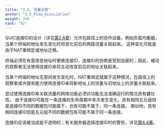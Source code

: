```yaml
---
title: "3.5. 流量关联"
anchor: "3.5_Flow_Association"
weight: 350
rank: "h2"
---
```


QUIC连接ID的设计（详见[第2.6章](#2.6_Connection_ID_and_Rebinding)）允许在路径上的协作设备，例如负载均衡器，当某个终端的地址发生变化时将变化前后的两路流量关联起来。
这种变化可能是由于NAT重绑定或地址迁移。

终端必须在有意改变地址时更换连接ID，连接ID的协商是受到加密的；因此，被动的观察者无法使用连接ID来将主动改变前后的地址关联起来。

当某个终端的地址无意间发生变化时，NAT重绑定就属于这种情况，在路径上的观察者或许就有能力使用连接ID来将新地址上的流量与旧地址上的流量关联起来。

尝试使用连接ID来关联流量的网络功能必须对功能无法准确运行的情况具有健壮性。
由于连接ID可能在一条连接的生命周期中多次发生变化，具有相同五元组但是连接ID不同的数据包可能属于，也有可能不属于，同一条连接。
类似地，具有相同连接ID但是五元组不同的数据包有可能不属于同一条连接。

连接ID应该被当成是不透明的；有关服务器选择连接ID时的警告，详见[第4.4章](#4.4_Server_Cooperation_with_Load_Balancers)。
